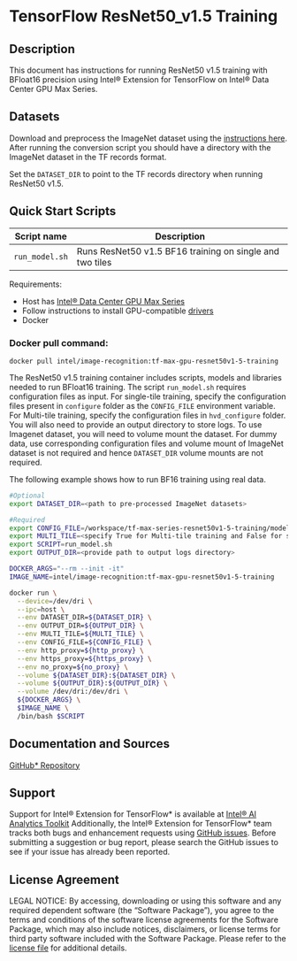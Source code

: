 # TensorFlow ResNet50_v1.5 Training

## Description

This document has instructions for running ResNet50 v1.5 training with BFloat16 precision using Intel® Extension for TensorFlow on Intel® Data Center GPU Max Series.

## Datasets

Download and preprocess the ImageNet dataset using the [instructions here](https://github.com/IntelAI/models/blob/master/datasets/imagenet/README.md). After running the conversion script you should have a directory with the ImageNet dataset in the TF records format.

Set the `DATASET_DIR` to point to the TF records directory when running ResNet50 v1.5.

## Quick Start Scripts
| Script name | Description |
|-------------|-------------|
| `run_model.sh` | Runs ResNet50 v1.5 BF16 training on single and two tiles |

Requirements:
* Host has [Intel® Data Center GPU Max Series](https://ark.intel.com/content/www/us/en/ark/products/series/232874/intel-data-center-gpu-max-series.html)
* Follow instructions to install GPU-compatible [drivers](https://dgpu-docs.intel.com/driver/installation.html)
* Docker

### Docker pull command:
```
docker pull intel/image-recognition:tf-max-gpu-resnet50v1-5-training
```
The ResNet50 v1.5 training container includes scripts, models and libraries needed to run BFloat16 training. The script `run_model.sh` requires configuration files as input. For single-tile training, specify the configuration files present in `configure` folder as the `CONFIG_FILE` environment variable. For Multi-tile training, specify the configuration files in `hvd_configure` folder. You will also need to provide an output directory to store logs. To use Imagenet dataset, you will need to volume mount the dataset. For dummy data, use corresponding configuration files and volume mount of ImageNet dataset is not required and hence `DATASET_DIR` volume mounts are not required.

The following example shows how to run BF16 training using real data. 

```bash
#Optional
export DATASET_DIR=<path to pre-processed ImageNet datasets>

#Required
export CONFIG_FILE=/workspace/tf-max-series-resnet50v1-5-training/models/hvd_configure/itex_bf16_lars.yaml
export MULTI_TILE=<specify True for Multi-tile training and False for single-tile training>
export SCRIPT=run_model.sh
export OUTPUT_DIR=<provide path to output logs directory>

DOCKER_ARGS="--rm --init -it"
IMAGE_NAME=intel/image-recognition:tf-max-gpu-resnet50v1-5-training

docker run \
  --device=/dev/dri \
  --ipc=host \
  --env DATASET_DIR=${DATASET_DIR} \
  --env OUTPUT_DIR=${OUTPUT_DIR} \
  --env MULTI_TILE=${MULTI_TILE} \
  --env CONFIG_FILE=${CONFIG_FILE} \
  --env http_proxy=${http_proxy} \
  --env https_proxy=${https_proxy} \
  --env no_proxy=${no_proxy} \
  --volume ${DATASET_DIR}:${DATASET_DIR} \
  --volume ${OUTPUT_DIR}:${OUTPUT_DIR} \
  --volume /dev/dri:/dev/dri \
  ${DOCKER_ARGS} \
  $IMAGE_NAME \
  /bin/bash $SCRIPT
  ```
## Documentation and Sources

[GitHub* Repository](https://github.com/IntelAI/models/tree/master/docker/max-gpu)

## Support
Support for Intel® Extension for TensorFlow* is available at [Intel® AI Analytics Toolkit](https://www.intel.com/content/www/us/en/developer/tools/oneapi/ai-analytics-toolkit.html#gs.qbretz) Additionally, the Intel® Extension for TensorFlow* team tracks both bugs and enhancement requests using [GitHub issues](https://github.com/intel/intel-extension-for-tensorflow/issues). Before submitting a suggestion or bug report, please search the GitHub issues to see if your issue has already been reported.

## License Agreement

LEGAL NOTICE: By accessing, downloading or using this software and any required dependent software (the “Software Package”), you agree to the terms and conditions of the software license agreements for the Software Package, which may also include notices, disclaimers, or license terms for third party software included with the Software Package. Please refer to the [license file](https://github.com/IntelAI/models/tree/master/third_party) for additional details.
